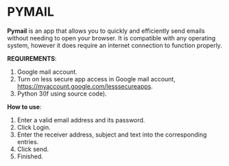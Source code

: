 # PYMAIL

**Pymail** is an app that allows you to quickly and efficiently send emails without needing to open your browser.
It is compatible with any operating system, however it does require an internet connection to function properly.

**REQUIREMENTS**:
1. Google mail account.
2. Turn on less secure app access in Google mail account,
  https://myaccount.google.com/lesssecureapps.
3. Python 3(If using source code).

**How to use**:
1. Enter a valid email address and its password.
2. Click Login.
3. Enter the receiver address, subject and text into the corresponding entries.
4. Click send.
5. Finished.
